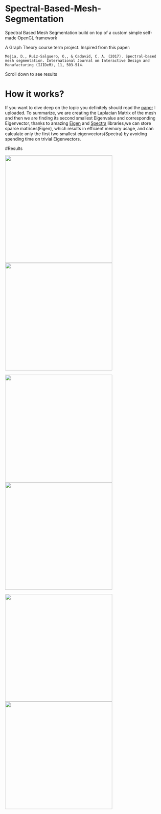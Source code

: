 # Spectral-Based-Mesh-Segmentation
Spectral Based Mesh Segmentation build on top of a custom simple self-made OpenGL framework

A Graph Theory course term project.
Inspired from this paper:

`Mejia, D., Ruiz-Salguero, O., & Cadavid, C. A. (2017). Spectral-based mesh segmentation. International Journal on Interactive Design and Manufacturing (IJIDeM), 11, 503-514.`

Scroll down to see results

# How it works?
If you want to dive deep on the topic you definitely should read the [paper][MyPaper] I uploaded. To summarize, we are creating the Laplacian Matrix of the mesh and 
then we are finding its second smallest Eigenvalue and corresponding Eigenvector, thanks to amazing [Eigen][EigenLib] and [Spectra][SpectraLib] libraries,we can
store sparse matrices(Eigen), which results in efficient memory usage, and can calculate only the first two smallest eigenvectors(Spectra) by avoiding spending time on trivial Eigenvectors.

#Results
<p float="center">
  <img src= "https://github.com/bertaye/Spectral-Based-Mesh-Segmentation/assets/39909689/0d83d03b-05f0-48cb-8278-3cc22f4f75be" width="350" />
  <img src= "https://github.com/bertaye/Spectral-Based-Mesh-Segmentation/assets/39909689/7e803373-78a3-4edd-86f4-0f972793b4ad" width="350" />
</p>
<p float="center">
  <img src= "https://github.com/bertaye/Spectral-Based-Mesh-Segmentation/assets/39909689/c7ea4beb-cea4-4f68-be20-6716f51e2d23" width="350" />
  <img src= "https://github.com/bertaye/Spectral-Based-Mesh-Segmentation/assets/39909689/cd80117c-5392-44b7-918a-d67b10935db7" width="350" />
</p>
<p float="center">
  <img src= "https://github.com/bertaye/Spectral-Based-Mesh-Segmentation/assets/39909689/a16b9bd7-11be-49fc-8e78-c042077d55b2" width="350" />
  <img src= "https://github.com/bertaye/Spectral-Based-Mesh-Segmentation/assets/39909689/171764f3-59e6-4f21-8b8b-2223a1386790" width="350" />
</p>

[EigenLib]:https://eigen.tuxfamily.org/
[SpectraLib]:https://spectralib.org/
[MyPaper]:https://github.com/bertaye/Spectral-Based-Mesh-Segmentation/blob/master/Spectral_Based_Mesh_Segmentation.pdf
